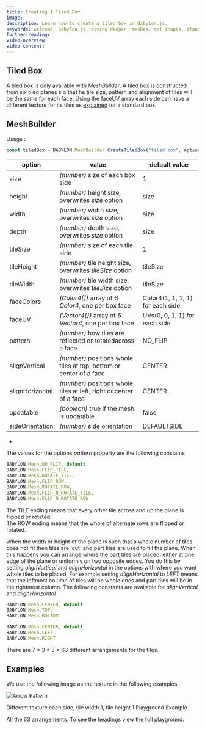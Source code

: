 ```yaml
---
title: Creating A Tiled Box
image: 
description: Learn how to create a tiled box in Babylon.js.
keywords: welcome, babylon.js, diving deeper, meshes, set shapes, standard shapes, box, tiled box
further-reading:
video-overview:
video-content:
---
```


## Tiled Box
A tiled box is only available with *MeshBuilder*. A tiled box is constructed from six tiled planes  s o that he tile size, pattern and alignment of tiles will be the same for each face. Using the faceUV array each side can have a different texture for its tiles as [explained](/how_to/createbox_per_face_textures_and_colors) for a standard box.

## MeshBuilder
Usage :
```javascript
const tiledBox = BABYLON.MeshBuilder.CreateTiledBox("tiled box", options, scene); //scene is optional and defaults to the current scene
```

option|value|default value
--------|-----|------------
size|_(number)_ size of each box side|1
height|_(number)_ height size, overwrites _size_ option|size
width|_(number)_ width size, overwrites _size_ option|size
depth|_(number)_ depth size,  overwrites _size_ option|size
tileSize|_(number)_ size of each tile side|1
tileHeight|_(number)_ tile height size, overwrites _tileSize_ option|tileSize
tileWidth|_(number)_ tile width size, overwrites _tileSize_ option|tileSize
faceColors|_(Color4[])_ array of 6 _Color4_, one per box face|Color4(1, 1, 1, 1) for each side
faceUV|_(Vector4[])_ array of 6 _Vector4_, one per box face| UVs(0, 0, 1, 1) for each side
pattern|_(number)_ how tiles are reflected or rotatedacross a face|NO_FLIP
alignVertical| _(number)_ positions whole tiles at top, bottom or center of a face|CENTER
alignHorizontal| _(number)_ positions whole tiles at left, right or center of a face|CENTER
updatable|_(boolean)_ true if the mesh is updatable|false
sideOrientation|_(number)_ side orientation|DEFAULTSIDE 

* <Playground id="#FAP6ZC#3" title="Create a Tiled Box" description="Simple example of creating a tiled box." image="/img/playgroundsAndNMEs/divingDeeperMeshSetShapes3.jpg"/>

The values for the options *pattern* property are the following constants

```javascript
BABYLON.Mesh.NO_FLIP, default
BABYLON.Mesh.FLIP_TILE,
BABYLON.Mesh.ROTATE_TILE,
BABYLON.Mesh.FLIP_ROW,
BABYLON.Mesh.ROTATE_ROW,
BABYLON.Mesh.FLIP_N_ROTATE_TILE,
BABYLON.Mesh.FLIP_N_ROTATE_ROW
```

The TILE ending means that every other tile across and up the plane is flipped or rotated.  
The ROW ending means that the whole of alternate rows are flipped or rotated.

When the width or height of the plane is such that a whole number of tiles does not fit then tiles are 'cut' and part tiles are used to fill the plane. When this happens you can arrange where the part tiles are placed, either at one edge of the plane or uniformly on two opposite edges. You do this by setting *alignVertical* and *alignHorizontal* in the options with where you want whole tiles to be placed. For example setting *alignHorizontal* to *LEFT* means that the leftmost column of tiles will be whole ones and part tiles will be in the rightmost column. The following constants are available for *alignVertical* and *alignHorizontal*

```javascript
BABYLON.Mesh.CENTER, default
BABYLON.Mesh.TOP,
BABYLON.Mesh.BOTTOM
```

```javascript
BABYLON.Mesh.CENTER, default
BABYLON.Mesh.LEFT,
BABYLON.Mesh.RIGHT
```

There are 7 * 3 * 3 = 63 different arrangements for the tiles.

## Examples
We use the following image as the texture in the following examples

![Arrow Pattern](/img/how_to/mesh/tiles6.jpg)  

Different texture each side, tile width 1, tile height 1 
Playground Example -  <Playground id="#FAP6ZC#4" title="Create a Tiled Box With Different Face Textures" description="Simple example of creating a tiled box with different textures on each side." image="/img/playgroundsAndNMEs/divingDeeperMeshSetShapes4.jpg"/>


All the 63 arrangements. To see the headings view the full playground.
<Playground id="#FAP6ZC#2" title="Create a Tiled Box With 63 Different Arrangements" description="Simple example of creating a tiled box with 63 different arrangements." image="/img/playgroundsAndNMEs/divingDeeperMeshSetShapes4.jpg"/>